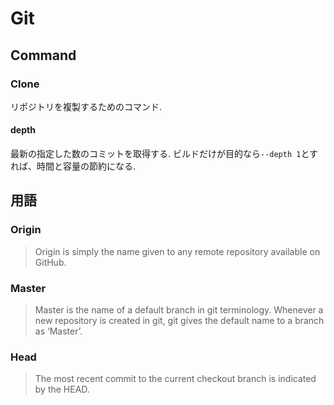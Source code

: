 # Git

## Command

### Clone

リポジトリを複製するためのコマンド.

#### depth

最新の指定した数のコミットを取得する. ビルドだけが目的なら`--depth 1`とすれば、時間と容量の節約になる.

## 用語

### Origin

> Origin is simply the name given to any remote repository available on GitHub.

### Master

> Master is the name of a default branch in git terminology. Whenever a new repository is created in git, git gives the default name to a branch as ‘Master’.

### Head

> The most recent commit to the current checkout branch is indicated by the HEAD. 